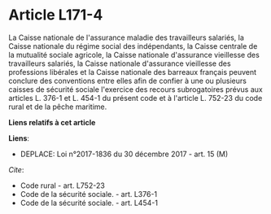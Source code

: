 # Article L171-4

La Caisse nationale de l'assurance maladie des travailleurs salariés, la Caisse nationale du régime social des indépendants,
la Caisse centrale de la mutualité sociale agricole, la Caisse nationale d'assurance vieillesse des travailleurs salariés, la
Caisse nationale d'assurance vieillesse des professions libérales et la Caisse nationale des barreaux français peuvent
conclure des conventions entre elles afin de confier à une ou plusieurs caisses de sécurité sociale l'exercice des recours
subrogatoires prévus aux articles L. 376-1 et L. 454-1 du présent code et à l'article L. 752-23 du code rural et de la pêche
maritime.

**Liens relatifs à cet article**

**Liens**:

  - DEPLACE: Loi n°2017-1836 du 30 décembre 2017 - art. 15 (M)

_Cite_:

  - Code rural - art. L752-23
  - Code de la sécurité sociale. - art. L376-1
  - Code de la sécurité sociale. - art. L454-1
